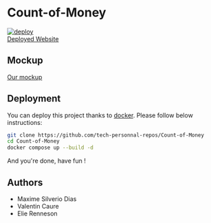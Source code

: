 # Count-of-Money

[![deploy](https://github.com/tech-personnal-repos/Count-of-Money/actions/workflows/deployment.yml/badge.svg?branch=main)](https://github.com/tech-personnal-repos/Count-of-Money/actions/workflows/deployment.yml)  
[Deployed Website](http://countofmoney.hollitizz.me)


## Mockup

[Our mockup](https://www.figma.com/file/CmnjgPyEI15nckKEVUYNxM/Count-Of-Money?type=design&node-id=0%3A1&mode=design&t=b2GOogP3WKJ5rls4-1)

## Deployment

You can deploy this project thanks to [docker](https://www.docker.com/).
Please follow below instructions:

```bash
git clone https://github.com/tech-personnal-repos/Count-of-Money
cd Count-of-Money
docker compose up --build -d
```

And you're done, have fun !

## Authors

- Maxime Silverio Dias
- Valentin Caure
- Elie Renneson

